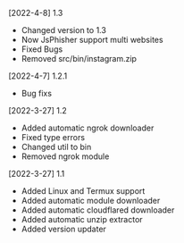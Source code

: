 [2022-4-8] 1.3
- Changed version to 1.3
- Now JsPhisher support multi websites
- Fixed Bugs
- Removed src/bin/instagram.zip

[2022-4-7] 1.2.1
- Bug fixs

[2022-3-27] 1.2
- Added automatic ngrok downloader
- Fixed type errors
- Changed util to bin
- Removed ngrok module

[2022-3-27] 1.1
- Added Linux and Termux support
- Added automatic module downloader
- Added automatic cloudflared downloader
- Added automatic unzip extractor
- Added version updater